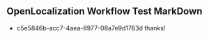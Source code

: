 ## OpenLocalization Workflow Test MarkDown
* c5e5846b-acc7-4aea-8977-08a7e9d1763d thanks!

<!--HONumber=Oct16_HO3-->


